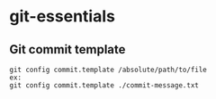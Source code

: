 # git-essentials

## Git commit template
```
git config commit.template /absolute/path/to/file
ex:
git config commit.template ./commit-message.txt
```
